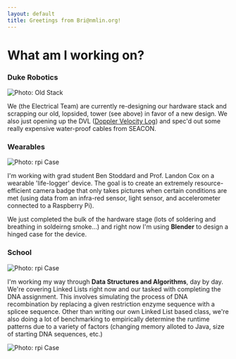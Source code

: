 ```yaml
---
layout: default
title: Greetings from Bri@nmlin.org! 
---
```

# What am I working on?

### Duke Robotics

<img alt="Photo: Old Stack" src="http://nmlin.org/Images/2015.10.12/oldStack.jpg" style="max-width:630px;">

We (the Electrical Team) are currently re-designing our hardware stack and scrapping our old, lopsided, tower (see above) in favor of a new design. We also just opening up the DVL ([Doppler Velocity Log](https://en.wikipedia.org/wiki/Acoustic_Doppler_current_profiler#Bottom_tracking)) and spec'd out some really expensive water-proof cables from SEACON.

### Wearables

<img alt="Photo: rpi Case" src="http://nmlin.org/Images/2015.10.12/rpiCase.png" style="max-width:630px;">

I'm working with grad student Ben Stoddard and Prof. Landon Cox on a wearable 'life-logger' device. The goal is to create an extremely resource-efficient camera badge that only takes pictures when certain conditions are met (using data from an infra-red sensor, light sensor, and accelerometer connected to a Raspberry Pi). 

We just completed the bulk of the hardware stage (lots of soldering and breathing in soldeirng smoke...) and right now I'm using **Blender** to design a hinged case for the device. 

### School

<img alt="Photo: rpi Case" src="http://nmlin.org/Images/2015.10.12/strand.png" style="max-width:630px;">

I'm working my way through **Data Structures and Algorithms**, day by day. We're covering Linked Lists right now and our tasked with completing the DNA assignment. This involves simulating the process of DNA recombination by replacing a given restriction enzyme sequence with a splicee sequence. Other than writing our own Linked List based class, we're also doing a lot of benchmarking to empirically determine the runtime patterns due to a variety of factors (changing memory alloted to Java, size of starting DNA sequences, etc.) 

<img alt="Photo: rpi Case" src="http://nmlin.org/Images/2015.10.12/benchmark.png" style="max-width:630px;">

